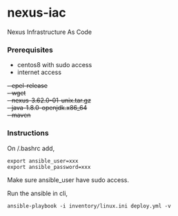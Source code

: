 # nexus-iac
Nexus Infrastructure As Code

### Prerequisites
- centos8 with sudo access
- internet access
<strike>
- epel-release</br>
- wget</br>
- nexus-3.62.0-01-unix.tar.gz</br>
- java-1.8.0-openjdk.x86_64</br>
- maven</br>
</strike>

### Instructions

On <home>/.bashrc add,
```
export ansible_user=xxx
export ansible_password=xxx
```
Make sure ansible_user have sudo access.

Run the ansible in cli,
```
ansible-playbook -i inventory/linux.ini deploy.yml -v
```
